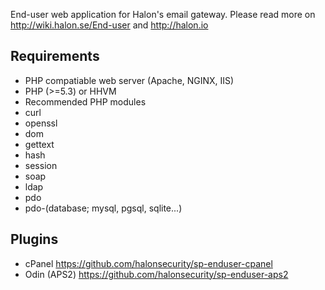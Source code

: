 End-user web application for Halon's email gateway. Please read more on http://wiki.halon.se/End-user and http://halon.io

Requirements
------------
* PHP compatiable web server (Apache, NGINX, IIS)
* PHP (>=5.3) or HHVM
* Recommended PHP modules
 * curl
 * openssl
 * dom
 * gettext
 * hash
 * session
 * soap
 * ldap
 * pdo
 * pdo-(database; mysql, pgsql, sqlite...)

Plugins
-------
 * cPanel https://github.com/halonsecurity/sp-enduser-cpanel
 * Odin (APS2) https://github.com/halonsecurity/sp-enduser-aps2
